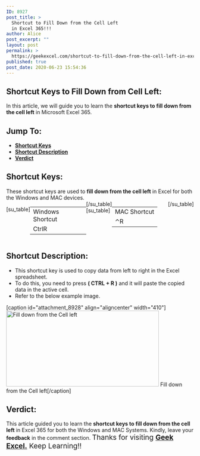 ```yaml
---
ID: 8927
post_title: >
  Shortcut to Fill Down from the Cell Left
  in Excel 365!!!
author: Alice
post_excerpt: ""
layout: post
permalink: >
  https://geekexcel.com/shortcut-to-fill-down-from-the-cell-left-in-excel-365/
published: true
post_date: 2020-06-23 15:54:36
---
```

<h2>Shortcut Keys to Fill Down from Cell Left:</h2>
In this article, we will guide you to learn the <strong>shortcut keys to fill down from the cell left</strong> in Microsoft Excel 365.
<h2>Jump To:</h2>
<ul>
 	<li><strong><a href="#1">Shortcut Keys</a></strong></li>
 	<li><strong><a href="#2">Shortcut Description</a></strong></li>
 	<li><strong><a href="#3">Verdict</a></strong></li>
</ul>
<h2 id="1">Shortcut Keys:</h2>
These shortcut keys are used to <strong>fill down from the cell left</strong> in Excel for both the Windows and MAC devices.
<div style="display: flex;">

[su_table]
<table>
<tbody>
<tr>
<td>Windows Shortcut</td>
</tr>
<tr>
<td style="display: flex;"><span class="key-flex"><span class="win-key" style="width: 120px;"><span class="custom-span-key">Ctrl</span></span></span><span class="key-flex"><span class="win-key"><span class="custom-span-key">R</span></span></span></td>
</tr>
</tbody>
</table>
[/su_table]
[su_table]
<table style="float: right;">
<tbody>
<tr>
<td>MAC Shortcut</td>
</tr>
<tr>
<td style="display: flex;"><span class="key-flex"><span class="mac-key"><span class="custom-span-key">⌃</span></span></span><span class="key-flex"><span class="mac-key"><span class="custom-span-key">R</span></span></span></td>
</tr>
</tbody>
</table>
[/su_table]

</div>
<h2 id="2">Shortcut Description:</h2>
<ul>
 	<li>This shortcut key is used to copy data from left to right in the Excel spreadsheet.</li>
 	<li>To do this, you need to press <strong>( CTRL + R )</strong> and it will paste the copied data in the active cell.</li>
 	<li>Refer to the below example image.</li>
</ul>
[caption id="attachment_8928" align="aligncenter" width="410"]<img class="size-full wp-image-8928" src="https://geekexcel.com/wp-content/uploads/2020/06/ezgif.com-optimize-29-1.gif" alt="Fill down from the Cell left" width="410" height="203" /> Fill down from the Cell left[/caption]
<h2 id="3">Verdict:</h2>
This article guided you to learn the <strong>shortcut keys to fill down from the cell left</strong> in Excel 365 for both the Windows and MAC Systems. Kindly, leave your <strong>feedback</strong> in the comment section. <span style="font-size: 19px;">Thanks for visiting <strong><a href="https://geekexcel.com/">Geek Excel.</a></strong> Keep Learning!!</span>